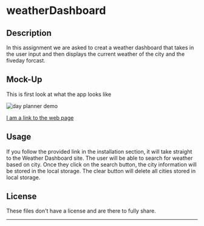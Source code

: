 # weatherDashboard

## Description


In this assignment we are asked to creat a weather dashboard that takes in the user input and then displays the current weather of the city and the fiveday forcast.


## Mock-Up

This is first look at what the app looks like

![day planner demo](./assets/weatherDashboard)

[I am a link to the web page](https://cheetboy159.github.io/weatherDashboard/)

## Usage 



If you follow the provided link in the installation section, it will take straight to the Weather Dashboard site. The user will be able to search for weather based on city. Once they click on the search button, the city information will be stored in the local storage. The clear button will delete all cities stored in local storage. 



## License

These files don't have a license and are there to fully share.

---
